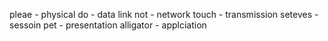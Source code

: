 pleae - physical 
do - data link 
not - network
touch - transmission 
seteves - sessoin
pet - presentation
alligator - applciation
